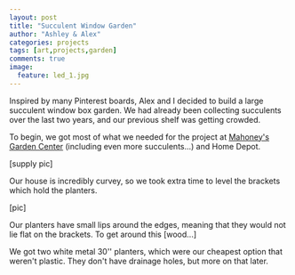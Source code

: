 ```yaml
---
layout: post
title: "Succulent Window Garden"
author: "Ashley & Alex"
categories: projects
tags: [art,projects,garden]
comments: true
image:
  feature: led_1.jpg
---
```


Inspired by many Pinterest boards, Alex and I decided to build a large succulent window box garden. We had already been collecting succulents over the last two years, and our previous shelf was getting crowded. 

To begin, we got most of what we needed for the project at [Mahoney's Garden Center](http://mahoneysgarden.com/) (including even more succulents...) and Home Depot. 

[supply pic]


Our house is incredibly curvey, so we took extra time to level the brackets which hold the planters.

[pic]

Our planters have small lips around the edges, meaning that they would not lie flat on the brackets. To get around this [wood...]






We got two white metal 30'' planters, which were our cheapest option that weren't plastic. They don't have drainage holes, but more on that later. 


